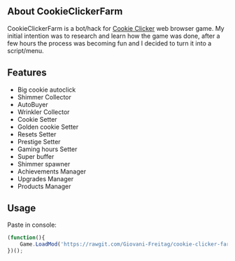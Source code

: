 ## About CookieClickerFarm

CookieClickerFarm is a bot/hack for [Cookie Clicker](http://orteil.dashnet.org/cookieclicker/) web browser game. My initial intention was to research and learn how the game was done, after a few hours the process was becoming fun and I decided to turn it into a script/menu.


## Features

- Big cookie autoclick
- Shimmer Collector
- AutoBuyer
- Wrinkler Collector
- Cookie Setter
- Golden cookie Setter
- Resets Setter
- Prestige Setter
- Gaming hours Setter
- Super buffer
- Shimmer spawner
- Achievements Manager
- Upgrades Manager
- Products Manager


## Usage

Paste in console:

```js
(function(){
	Game.LoadMod('https://rawgit.com/Giovani-Freitag/cookie-clicker-farm/master/cookieClickerFarm.js');
})();
```